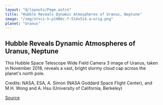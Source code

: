 ```yaml
---
layout: "@/layouts/Page.astro"
title: "Hubble Reveals Dynamic Atmospheres of Uranus, Neptune"
image: "/img/stsci-h-p1906c-f-514x514.a~orig.png"
planet: "Uranus"
---
```


## Hubble Reveals Dynamic Atmospheres of Uranus, Neptune

This Hubble Space Telescope Wide Field Camera 3 image of Uranus, taken in November 2018, reveals a vast, bright stormy cloud cap across the planet's north pole.

Credits: NASA, ESA, A. Simon (NASA Goddard Space Flight Center), and M.H. Wong and A. Hsu (University of California, Berkeley)

[Source](https://images.nasa.gov/details/stsci-h-p1906c-f-514x514.a)
